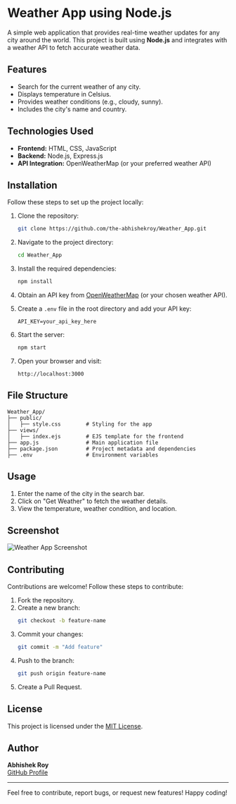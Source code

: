 # Weather App using Node.js

A simple web application that provides real-time weather updates for any city around the world. This project is built using **Node.js** and integrates with a weather API to fetch accurate weather data.

## Features

- Search for the current weather of any city.
- Displays temperature in Celsius.
- Provides weather conditions (e.g., cloudy, sunny).
- Includes the city's name and country.

## Technologies Used

- **Frontend:** HTML, CSS, JavaScript
- **Backend:** Node.js, Express.js
- **API Integration:** OpenWeatherMap (or your preferred weather API)

## Installation

Follow these steps to set up the project locally:

1. Clone the repository:
   ```bash
   git clone https://github.com/the-abhishekroy/Weather_App.git
   ```

2. Navigate to the project directory:
   ```bash
   cd Weather_App
   ```

3. Install the required dependencies:
   ```bash
   npm install
   ```

4. Obtain an API key from [OpenWeatherMap](https://openweathermap.org/) (or your chosen weather API).

5. Create a `.env` file in the root directory and add your API key:
   ```env
   API_KEY=your_api_key_here
   ```

6. Start the server:
   ```bash
   npm start
   ```

7. Open your browser and visit:
   ```
   http://localhost:3000
   ```

## File Structure

```
Weather_App/
├── public/
│   ├── style.css        # Styling for the app
├── views/
│   ├── index.ejs        # EJS template for the frontend
├── app.js               # Main application file
├── package.json         # Project metadata and dependencies
├── .env                 # Environment variables
```

## Usage

1. Enter the name of the city in the search bar.
2. Click on "Get Weather" to fetch the weather details.
3. View the temperature, weather condition, and location.

## Screenshot

![Weather App Screenshot](https://via.placeholder.com/800x400?text=Weather+App+Screenshot)

## Contributing

Contributions are welcome! Follow these steps to contribute:

1. Fork the repository.
2. Create a new branch:
   ```bash
   git checkout -b feature-name
   ```
3. Commit your changes:
   ```bash
   git commit -m "Add feature"
   ```
4. Push to the branch:
   ```bash
   git push origin feature-name
   ```
5. Create a Pull Request.

## License

This project is licensed under the [MIT License](LICENSE).

## Author

**Abhishek Roy**  
[GitHub Profile](https://github.com/the-abhishekroy)

---

Feel free to contribute, report bugs, or request new features! Happy coding!
